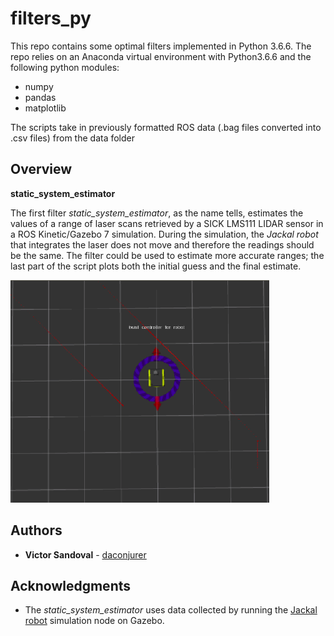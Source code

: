 filters_py
=========

This repo contains some optimal filters implemented in Python 3.6.6. The repo relies on an Anaconda virtual environment with Python3.6.6 and the following python modules:
 - numpy
 - pandas
 - matplotlib

The scripts take in previously formatted ROS data (.bag files converted into .csv files) from the data folder

## Overview

**static_system_estimator**

The first filter *static_system_estimator*, as the name tells, estimates the values of a range of laser scans retrieved by a SICK LMS111 LIDAR sensor in a ROS Kinetic/Gazebo 7 simulation. During the simulation, the *Jackal robot* that integrates the laser does not move and therefore the readings should be the same. The filter could be used to estimate more accurate ranges; the last part of the script plots both the initial guess and the final estimate.

![Original laser readings in Rviz](images/laser0.png)

## Authors

* **Victor Sandoval** - [daconjurer](https://github.com/daconjurer)

## Acknowledgments

* The *static_system_estimator* uses data collected by running the [Jackal robot](https://www.clearpathrobotics.com/assets/guides/jackal/simulation.html) simulation node on Gazebo.
